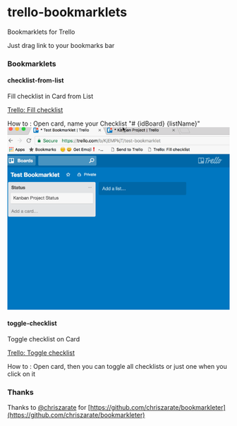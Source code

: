 # trello-bookmarklets

Bookmarklets for Trello

Just drag link to your bookmarks bar

### Bookmarklets
#### checklist-from-list

Fill checklist in Card from List

[Trello: Fill checklist](javascript:void%20function(){(function(){var%20o=$.cookie(%22token%22),e=/\/c\/([^\/]+)/.exec(document.location);if(!e)return%20alert(%22No%20cards%20are%20open.%22),!1;var%20t=e[1],s=null,c=null,n=null,r=[];$.get(%22/1/cards/%22+t,{fields:%22idList%22,checklists:%22all%22}).success(function(e){for(var%20t=(e.idList,e.checklists),i=0;i%3Ct.length;i++){var%20l=t[i];if(0===l.name.indexOf(%22%23%22)){s=l.id;var%20a=l.name.split(%22%20%22);try{c=a[1],n=a[2]}catch(f){console.log(%22STEP%201:%20No%20checklist%20to%20fill%22)}console.log(%22STEP%201:%20fromBoardId:%20%22+c+%22%20fromListName:%20%22+n);break}}if(!c%26%26!n)return%20alert(%22No%20checklist%20to%20fill.%22),!1;$.get(%22/1/boards/%22+c+%22/lists%22,{}).success(function(o){for(var%20e=o,t=0;t%3Ce.length;t++){var%20s=e[t];if(s.name===n){n=s.id,console.log(%22STEP%202:%20fromListId:%20%22+n);break}}$.get(%22/1/boards/%22+c+%22/cards%22,{}).success(function(o){for(var%20e=o,t=0;t%3Ce.length;t++){var%20s=e[t];s.idList===n%26%26r.push(s)}console.log(%22STEP%203:%20fromCards:%20%22+JSON.stringify(r)),u()})});var%20u=function(){if(0==r.length)return!1;var%20e=r.shift(),t=e.url;$.post(%22/1/checklists/%22+s+%22/checkItems%22,{token:o,name:t,pos:%22bottom%22}).success(function(o){console.log(%22STEP%204:%20createNextItem:%20%22+t),u()})}})})()}();)

How to : Open card, name your Checklist "# {idBoard} {listName}"
![trello-bookmarklets-checklist-from-list-101.gif](assets/trello-bookmarklets-checklist-from-list-101.gif)

#### toggle-checklist

Toggle checklist on Card

[Trello: Toggle checklist](javascript:void%20function(){(function(){if(!/\/c\/([^\/]+)/.exec(document.location))return%20alert(%22No%20cards%20are%20open.%22),!1;var%20toggleChecklists=function(){window.toggleChecklistIsCollapse%3F($(%22.checklist%22).removeClass(%22utp-is-collapse%22),window.toggleChecklistIsCollapse=!1):($(%22.checklist%22).addClass(%22utp-is-collapse%22),window.toggleChecklistIsCollapse=!0)},toggleChecklist=function(){$(this).toggleClass(%22utp-is-collapse%22)},isInit=window.toggleChecklistInit,toggleButton=$(%22%23trello-toggle-checklist-button%22);if(!isInit){var%20style=document.createElement(%22style%22),styleContent=document.createTextNode(%22.checklist.utp-is-collapse%20.checklist-items-list%20{%20display:%20none%20}%22);style.appendChild(styleContent),styleContent=document.createTextNode(%22.checklist.utp-is-collapse%20.window-module-title-icon%20{%20color:%20red%20}%22),style.appendChild(styleContent);document.getElementsByTagName(%22head%22)[0].appendChild(style),$(%22.checklist-list%22).before('%3Ca%20id=%22trello-toggle-checklist-button%22%20class=%22quiet%22%20href=%22%23%22%3EToggle%20checklists%3C/a%3E'),toggleButton=$(%22%23trello-toggle-checklist-button%22),toggleButton.click(toggleChecklists),$(%22.checklist%22).click(toggleChecklist),window.toggleChecklistInit=!0}toggleChecklists()}})()}();)

How to : Open card, then you can toggle all checklists or just one when you click on it

### Thanks

Thanks to [@chriszarate](https://github.com/chriszarate) for [https://github.com/chriszarate/bookmarkleter](https://github.com/chriszarate/bookmarkleter)
